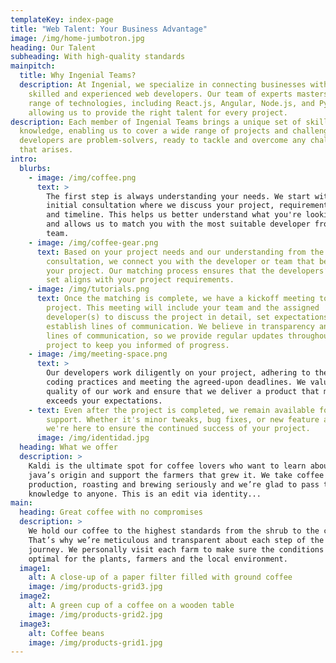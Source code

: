 ```yaml
---
templateKey: index-page
title: "Web Talent: Your Business Advantage"
image: /img/home-jumbotron.jpg
heading: Our Talent
subheading: With high-quality standards
mainpitch:
  title: Why Ingenial Teams?
  description: At Ingenial, we specialize in connecting businesses with highly
    skilled and experienced web developers. Our team of experts masters a wide
    range of technologies, including React.js, Angular, Node.js, and Python,
    allowing us to provide the right talent for every project.
description: Each member of Ingenial Teams brings a unique set of skills and
  knowledge, enabling us to cover a wide range of projects and challenges. Our
  developers are problem-solvers, ready to tackle and overcome any challenge
  that arises.
intro:
  blurbs:
    - image: /img/coffee.png
      text: >
        The first step is always understanding your needs. We start with an
        initial consultation where we discuss your project, requirements, goals,
        and timeline. This helps us better understand what you're looking for
        and allows us to match you with the most suitable developer from our
        team.
    - image: /img/coffee-gear.png
      text: Based on your project needs and our understanding from the initial
        consultation, we connect you with the developer or team that best fits
        your project. Our matching process ensures that the developers’ skill
        set aligns with your project requirements.
    - image: /img/tutorials.png
      text: Once the matching is complete, we have a kickoff meeting to start the
        project. This meeting will include your team and the assigned
        developer(s) to discuss the project in detail, set expectations, and
        establish lines of communication. We believe in transparency and open
        lines of communication, so we provide regular updates throughout the
        project to keep you informed of progress.
    - image: /img/meeting-space.png
      text: >
        Our developers work diligently on your project, adhering to the best
        coding practices and meeting the agreed-upon deadlines. We value the
        quality of our work and ensure that we deliver a product that meets or
        exceeds your expectations.
    - text: Even after the project is completed, we remain available for any necessary
        support. Whether it's minor tweaks, bug fixes, or new feature additions,
        we're here to ensure the continued success of your project.
      image: /img/identidad.jpg
  heading: What we offer
  description: >
    Kaldi is the ultimate spot for coffee lovers who want to learn about their
    java’s origin and support the farmers that grew it. We take coffee
    production, roasting and brewing seriously and we’re glad to pass that
    knowledge to anyone. This is an edit via identity...
main:
  heading: Great coffee with no compromises
  description: >
    We hold our coffee to the highest standards from the shrub to the cup.
    That’s why we’re meticulous and transparent about each step of the coffee’s
    journey. We personally visit each farm to make sure the conditions are
    optimal for the plants, farmers and the local environment.
  image1:
    alt: A close-up of a paper filter filled with ground coffee
    image: /img/products-grid3.jpg
  image2:
    alt: A green cup of a coffee on a wooden table
    image: /img/products-grid2.jpg
  image3:
    alt: Coffee beans
    image: /img/products-grid1.jpg
---
```


